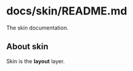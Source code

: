 docs/skin/README.md
==============

The skin documentation.

About skin
----------
Skin is the **layout** layer.